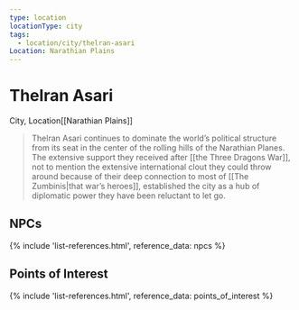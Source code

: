 ```yaml
---
type: location
locationType: city
tags:
  - location/city/thelran-asari
Location: Narathian Plains
---
```


# Thelran Asari
City, <span class="dataview inline-field"><span class="inline-field-key">Location</span><span class="inline-field-value">[[Narathian Plains]]</span></span>

> Thelran Asari continues to dominate the world’s political structure from its seat in the center of the rolling hills of the Narathian Planes. The extensive support they received after [[the Three Dragons War]], not to mention the extensive international clout they could throw around because of their deep connection to most of [[The Zumbinis|that war’s heroes]], established the city as a hub of diplomatic power they have been reluctant to let go. 


## NPCs
{% include 'list-references.html', reference_data: npcs %}

## Points of Interest
{% include 'list-references.html', reference_data: points_of_interest %}
